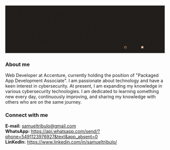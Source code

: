 ![GIF](https://github.com/samueltribulo/samueltribulo/blob/main/Samuel%20Tribulo.gif)               
### **About me**

Web Developer at Accenture, currently holding the position of "Packaged App Development Associate". I am passionate about technology and have a keen interest in cybersecurity. At present, I am expanding my knowledge in various cybersecurity technologies. I am dedicated to learning something new every day, continuously improving, and sharing my knowledge with others who are on the same journey.

### **Connect with me**
**E-mail:** samueltribulo@gmail.com  
**WhatsApp:** https://api.whatsapp.com/send/?phone=5491123976927&text&app_absent=0    
**LinKedIn:** https://www.linkedin.com/in/samueltribulo/
